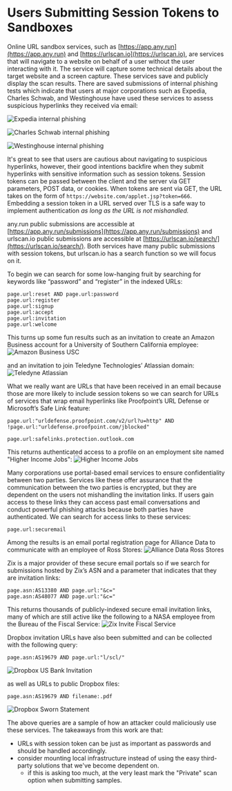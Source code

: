 # Users Submitting Session Tokens to Sandboxes

Online URL sandbox services, such as [https://app.any.run](https://app.any.run) and [https://urlscan.io](https://urlscan.io), are services that will navigate to a website on behalf of a user without the user interacting with it. The service will capture some technical details about the target website and a screen capture. These services save and publicly display the scan results. There are saved submissions of internal phishing tests which indicate that users at major corporations such as Expedia, Charles Schwab, and Westinghouse have used these services to assess suspicious hyperlinks they received via email:

![Expedia internal phishing](/images/expedia_phishing.jpg)

![Charles Schwab internal phishing](/images/schwab_phishing.jpg)

![Westinghouse internal phishing](/images/westinghouse_phishing.jpg)

It's great to see that users are cautious about navigating to suspicious hyperlinks, however, their good intentions backfire when they submit hyperlinks with sensitive information such as session tokens. Session tokens can be passed between the client and the server via GET parameters, POST data, or cookies. When tokens are sent via GET, the URL takes on the form of `https://website.com/applet.jsp?token=666`. Embedding a session token in a URL served over TLS is a safe way to implement authentication _as long as the URL is not mishandled._

any.run public submissions are accessible at [https://app.any.run/submissions](https://app.any.run/submissions) and urlscan.io public submissions are accessible at [https://urlscan.io/search/](https://urlscan.io/search/). Both services have many public submissions with session tokens, but urlscan.io has a search function so we will focus on it.

To begin we can search for some low-hanging fruit by searching for keywords like “password” and “register” in the indexed URLs:
```
page.url:reset AND page.url:password
page.url:register
page.url:signup
page.url:accept
page.url:invitation
page.url:welcome
```

This turns up some fun results such as an invitation to create an Amazon Business account for a University of Southern California employee:
![Amazon Business USC](/images/amazon_business_usc.jpg)

and an invitation to join Teledyne Technologies’ Atlassian domain:
![Teledyne Atlassian](/images/teledyne_atlassian.jpg)

What we really want are URLs that have been received in an email because those are more likely to include session tokens so we can search for URLs of services that wrap email hyperlinks like Proofpoint’s URL Defense or Microsoft’s Safe Link feature:
```
page.url:"urldefense.proofpoint.com/v2/url?u=http" AND !page.url:"urldefense.proofpoint.com/jblocked"

page.url:safelinks.protection.outlook.com
```

This returns authenticated access to a profile on an employment site named "Higher Income Jobs":
![Higher Income Jobs](/images/higherincomejobs.jpg)

Many corporations use portal-based email services to ensure confidentiality between two parties. Services like these offer assurance that the communication between the two parties is encrypted, but they are dependent on the users not mishandling the invitation links. If users gain access to these links they can access past email conversations and conduct powerful phishing attacks because both parties have authenticated. We can search for access links to these services:
```
page.url:securemail
```

Among the results is an email portal registration page for Alliance Data to communicate with an employee of Ross Stores:
![Alliance Data Ross Stores](/images/alliance_data_ross.jpg)

Zix is a major provider of these secure email portals so if we search for submissions hosted by Zix’s ASN and a parameter that indicates that they are invitation links:
```
page.asn:AS13380 AND page.url:"&c="
page.asn:AS48077 AND page.url:"&c="
```

This returns thousands of publicly-indexed secure email invitation links, many of which are still active like the following to a NASA employee from the Bureau of the Fiscal Service:
![Zix Invite Fiscal Service](/images/fiscal_service_nasa.jpg)

Dropbox invitation URLs have also been submitted and can be collected with the following query:
```
page.asn:AS19679 AND page.url:"l/scl/"
```
![Dropbox US Bank Invitation](/images/dropbox_usbank.jpg)

as well as URLs to public Dropbox files:
```
page.asn:AS19679 AND filename:.pdf
```
![Dropbox Sworn Statement](/images/dropbox_sworn_statement.jpg)

The above queries are a sample of how an attacker could maliciously use these services. The takeaways from this work are that:
* URLs with session token can be just as important as passwords and should be handled accordingly.
* consider mounting local infrastructure instead of using the easy third-party solutions that we've become dependent on.
	* if this is asking too much, at the very least mark the "Private" scan option when submitting samples.